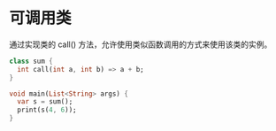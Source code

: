 # 可调用类

通过实现类的 call() 方法，允许使用类似函数调用的方式来使用该类的实例。

```dart
class sum {
  int call(int a, int b) => a + b;
}

void main(List<String> args) {
  var s = sum();
  print(s(4, 6));
}
```
